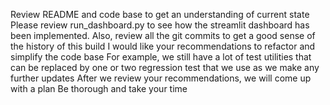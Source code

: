 Review README and code base to get an understanding of current state
Please review run_dashboard.py to see how the streamlit dashboard has been implemented.
Also, review all the git commits to get a good sense of the history of this build
I would like your recommendations to refactor and simplify the code base
For example, we still have a lot of test utilities that can be replaced by one or two regression test that we use as we make any further updates
After we review your recommendations, we will come up with a plan
Be thorough and take your time
